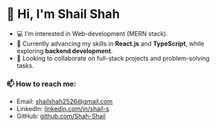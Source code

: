 # 👋 Hi, I'm Shail Shah

- 💻 I'm interested in Web-development (MERN stack).
- 🌱 Currently advancing my skills in **React.js** and **TypeScript**, while exploring **backend development**.
- 🤝 Looking to collaborate on full-stack projects and problem-solving tasks.

### 📫 How to reach me:
- Email: [shailshah2526@gmail.com](mailto:shailshah2526@gmail.com)
- LinkedIn: [linkedin.com/in/shail-s](https://linkedin.com/in/shail-s)
- GitHub: [github.com/Shah-Shail](https://github.com/Shah-Shail)


